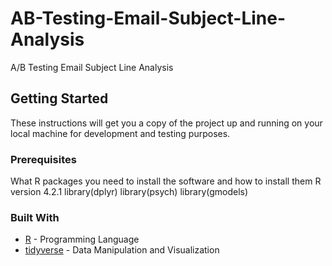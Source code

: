 # AB-Testing-Email-Subject-Line-Analysis
 A/B Testing Email Subject Line Analysis

## Getting Started
These instructions will get you a copy of the project up and running on your local machine for development and testing purposes.

### Prerequisites
What R packages you need to install the software and how to install them
R version 4.2.1
library(dplyr)
library(psych)
library(gmodels)

### Built With
* [R](https://www.r-project.org/) - Programming Language
* [tidyverse](https://www.tidyverse.org/) - Data Manipulation and Visualization

